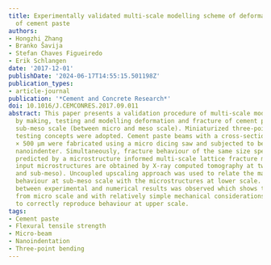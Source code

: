 ```yaml
---
title: Experimentally validated multi-scale modelling scheme of deformation and fracture
  of cement paste
authors:
- Hongzhi Zhang
- Branko Šavija
- Stefan Chaves Figueiredo
- Erik Schlangen
date: '2017-12-01'
publishDate: '2024-06-17T14:55:15.501198Z'
publication_types:
- article-journal
publication: '*Cement and Concrete Research*'
doi: 10.1016/J.CEMCONRES.2017.09.011
abstract: This paper presents a validation procedure of multi-scale modelling scheme
  by making, testing and modelling deformation and fracture of cement paste beam at
  sub-meso scale (between micro and meso scale). Miniaturized three-point bending
  testing concepts were adopted. Cement paste beams with a cross-section of 500 μm
  × 500 μm were fabricated using a micro dicing saw and subjected to bending using
  nanoindenter. Simultaneously, fracture behaviour of the same size specimens was
  predicted by a microstructure informed multi-scale lattice fracture model in which
  input microstructures are obtained by X-ray computed tomography at two scales (micro
  and sub-meso). Uncoupled upscaling approach was used to relate the material's mechanical
  behaviour at sub-meso scale with the microstructures at lower scale. A good agreement
  between experimental and numerical results was observed which shows that starting
  from micro scale and with relatively simple mechanical considerations it is possible
  to correctly reproduce behaviour at upper scale.
tags:
- Cement paste
- Flexural tensile strength
- Micro-beam
- Nanoindentation
- Three-point bending
---
```

